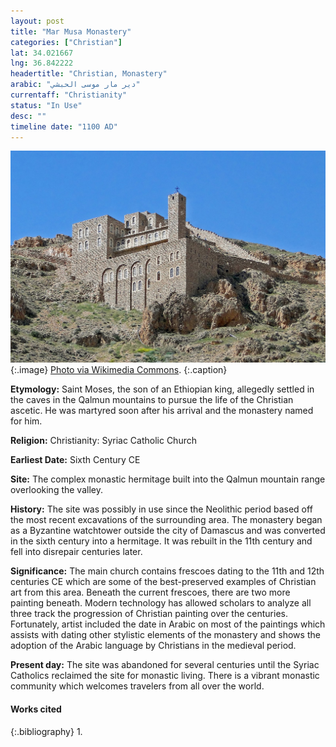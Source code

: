 ```yaml
---
layout: post
title: "Mar Musa Monastery"
categories: ["Christian"]
lat: 34.021667
lng: 36.842222
headertitle: "Christian, Monastery"
arabic: "دير مار موسى الحبشي"
currentaff: "Christianity"
status: "In Use"
desc: ""
timeline date: "1100 AD"
---
```

![Mar Musa Monastery](images/marmusa.jpeg)
   {:.image}
[Photo via Wikimedia Commons](https://commons.wikimedia.org/wiki/File:Deir_Mar_Musa_06.jpg).
   {:.caption}

**Etymology:** Saint Moses, the son of an Ethiopian king, allegedly settled in the caves in the Qalmun mountains to pursue the life of the Christian ascetic. He was martyred soon after his arrival and the monastery named for him. 

**Religion:** Christianity: Syriac Catholic Church

**Earliest Date:** Sixth Century CE

**Site:** The complex monastic hermitage built into the Qalmun mountain range overlooking the valley. 

**History:** The site was possibly in use since the Neolithic period based off the most recent excavations of the surrounding area. The monastery began as a Byzantine watchtower outside the city of Damascus and was converted in the sixth century into a hermitage. It was rebuilt in the 11th century and fell into disrepair centuries later.

**Significance:**
The main church contains frescoes dating to the 11th and 12th centuries CE which are some of the best-preserved examples of Christian art from this area. Beneath the current frescoes, there are two more painting beneath. Modern technology has allowed scholars to analyze all three track the progression of Christian painting over the centuries. Fortunately, artist included the date in Arabic on most of the paintings which assists with dating other stylistic elements of the monastery and shows the adoption of the Arabic language by Christians in the medieval period. 

**Present day:** The site was abandoned for several centuries until the Syriac Catholics reclaimed the site for monastic living. There is a vibrant monastic community which welcomes travelers from all over the world. 


#### Works cited

{:.bibliography}
1. 
